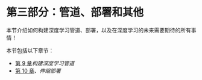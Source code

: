 # 第三部分：管道、部署和其他

本节介绍如何构建深度学习管道、部署，以及在深度学习的未来需要期待的所有事情！

本节包括以下章节：

*   [第 9 章](09.html)*构建深度学习管道*
*   [第 10 章](10.html)、*伸缩部署*